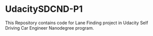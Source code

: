 # UdacitySDCND-P1
This Repository contains code for Lane Finding project in Udacity Self Driving Car Engineer Nanodegree program.
